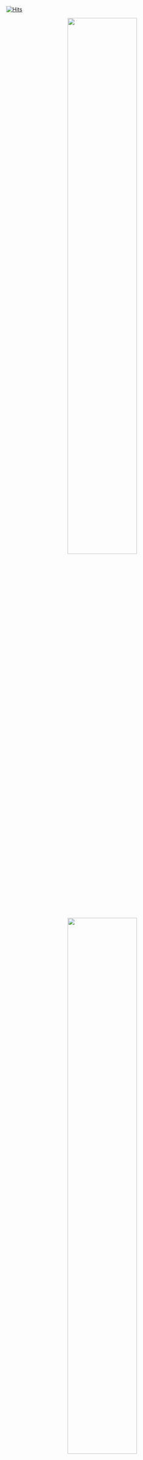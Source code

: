 [![Hits](https://hits.seeyoufarm.com/api/count/incr/badge.svg?url=https%3A%2F%2Fgithub.com%2FPoSungKim%2Fhit-counter&count_bg=%230A0B0A&title_bg=%23E10E0E&icon=&icon_color=%23E7E7E7&title=hits&edge_flat=false)](https://hits.seeyoufarm.com)

<div align="center">
  <a href="https://github.com/PoSungKim?tab=repositories">
    <img width="60%" src="https://github-readme-stats.vercel.app/api?username=PoSungKim" />
  </a>

  <br>
  <br>

  <a href="https://github.com/PoSungKim?tab=repositories">
    <img width="60%" src="https://github-readme-stats.vercel.app/api/top-langs/?username=PoSungKim&layout=compact" />
  </a>
  
  <br>
  <br>

  <a href="https://github.com/PoSungKim?tab=repositories">
    <img width="60%" src="https://github-readme-stats.vercel.app/api/wakatime?username=PoSungKim" />
  </a>

</div>

<!--
**PoSungKim/PoSungKim** is a ✨ _special_ ✨ repository because its `README.md` (this file) appears on your GitHub profile.

Here are some ideas to get you started:

- 🔭 I’m currently working on ...
- 🌱 I’m currently learning ...
- 👯 I’m looking to collaborate on ...
- 🤔 I’m looking for help with ...
- 💬 Ask me about ...
- 📫 How to reach me: ...
- 😄 Pronouns: ...
- ⚡ Fun fact: ...
-->
